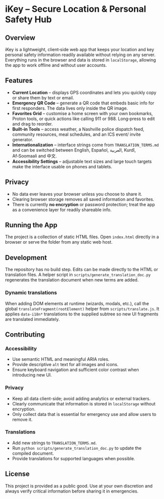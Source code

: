 # iKey – Secure Location & Personal Safety Hub

## Overview

iKey is a lightweight, client‑side web app that keeps your location and key personal safety information readily available without relying on any server. Everything runs in the browser and data is stored in `localStorage`, allowing the app to work offline and without user accounts.

## Features

- **Current Location** – displays GPS coordinates and lets you quickly copy or share them by text or email.
- **Emergency QR Code** – generate a QR code that embeds basic info for first responders. The data lives only inside the QR image.
- **Favorites Grid** – customise a home screen with your own bookmarks, Proton tools, or quick actions like calling 911 or 988. Long‑press to edit and drag to reorder.
- **Built‑in Tools** – access weather, a Nashville police dispatch feed, community resources, meal schedules, and an ICS event/ invite generator.
- **Internationalization** – interface strings come from `TRANSLATION_TERMS.md` and can be switched between English, Español, العربية, Kurdî, Af‑Soomaali and 中文.
- **Accessibility Settings** – adjustable text sizes and large touch targets make the interface usable on phones and tablets.

## Privacy

- No data ever leaves your browser unless you choose to share it.
- Clearing browser storage removes all saved information and favorites.
- There is currently **no encryption** or password protection; treat the app as a convenience layer for readily shareable info.

## Running the App

The project is a collection of static HTML files. Open `index.html` directly in a browser or serve the folder from any static web host.

## Development

The repository has no build step. Edits can be made directly to the HTML or translation files. A helper script in `scripts/generate_translation_doc.py` regenerates the translation document when new terms are added.

### Dynamic translations

When adding DOM elements at runtime (wizards, modals, etc.), call the global `translateFragment(rootElement)` helper from `scripts/translate.js`. It applies `data-i18n*` translations to the supplied subtree so new UI fragments are translated immediately.

## Contributing

### Accessibility

- Use semantic HTML and meaningful ARIA roles.
- Provide descriptive `alt` text for all images and icons.
- Ensure keyboard navigation and sufficient color contrast when introducing new UI.

### Privacy

- Keep all data client-side; avoid adding analytics or external trackers.
- Clearly communicate that information is stored in `localStorage` without encryption.
- Only collect data that is essential for emergency use and allow users to remove it.

### Translations

- Add new strings to `TRANSLATION_TERMS.md`.
- Run `python scripts/generate_translation_doc.py` to update the compiled document.
- Provide translations for supported languages when possible.

## License

This project is provided as a public good. Use at your own discretion and always verify critical information before sharing it in emergencies.
